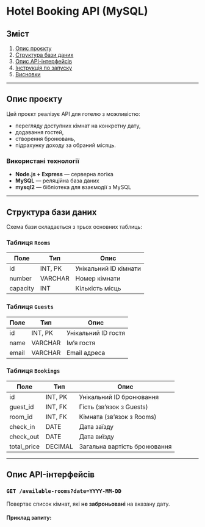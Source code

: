 # Hotel Booking API (MySQL)

## Зміст

1. [Опис проєкту](#опис-проєкту)  
2. [Структура бази даних](#структура-бази-даних)  
3. [Опис API-інтерфейсів](#опис-api-інтерфейсів)  
4. [Інструкція по запуску](#інструкція-по-запуску)  
5. [Висновки](#висновки)

---

## Опис проєкту

Цей проєкт реалізує API для готелю з можливістю:
- перегляду доступних кімнат на конкретну дату,
- додавання гостей,
- створення бронювань,
- підрахунку доходу за обраний місяць.

### Використані технології

- **Node.js + Express** — серверна логіка  
- **MySQL** — реляційна база даних  
- **mysql2** — бібліотека для взаємодії з MySQL

---

## Структура бази даних

Схема бази складається з трьох основних таблиць:

### Таблиця `Rooms`

| Поле       | Тип         | Опис               |
|------------|-------------|--------------------|
| id         | INT, PK     | Унікальний ID кімнати |
| number     | VARCHAR     | Номер кімнати      |
| capacity   | INT         | Кількість місць    |

### Таблиця `Guests`

| Поле       | Тип         | Опис               |
|------------|-------------|--------------------|
| id         | INT, PK     | Унікальний ID гостя |
| name       | VARCHAR     | Ім’я гостя         |
| email      | VARCHAR     | Email адреса       |

### Таблиця `Bookings`

| Поле        | Тип         | Опис                        |
|-------------|-------------|-----------------------------|
| id          | INT, PK     | Унікальний ID бронювання    |
| guest_id    | INT, FK     | Гість (зв’язок з Guests)    |
| room_id     | INT, FK     | Кімната (зв’язок з Rooms)   |
| check_in    | DATE        | Дата заїзду                 |
| check_out   | DATE        | Дата виїзду                 |
| total_price | DECIMAL     | Загальна вартість бронювання|

---

## Опис API-інтерфейсів

### `GET /available-rooms?date=YYYY-MM-DD`  
Повертає список кімнат, які **не заброньовані** на вказану дату.

#### Приклад запиту:

